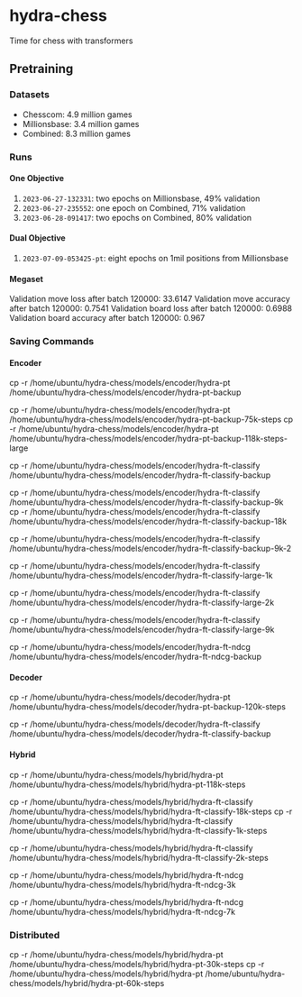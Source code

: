 # hydra-chess
Time for chess with transformers


## Pretraining 

### Datasets
 - Chesscom: 4.9 million games
 - Millionsbase: 3.4 million games
 - Combined: 8.3 million games

### Runs

#### One Objective
1. `2023-06-27-132331`: two epochs on Millionsbase, 49% validation
2. `2023-06-27-235552`: one epoch on Combined, 71% validation
3. `2023-06-28-091417`: two epochs on Combined, 80% validation


#### Dual Objective
1. `2023-07-09-053425-pt`: eight epochs on 1mil positions from Millionsbase


#### Megaset
Validation move loss after batch 120000: 33.6147
Validation move accuracy after batch 120000: 0.7541
Validation board loss after batch 120000: 0.6988
Validation board accuracy after batch 120000: 0.967




### Saving Commands


#### Encoder
cp -r /home/ubuntu/hydra-chess/models/encoder/hydra-pt /home/ubuntu/hydra-chess/models/encoder/hydra-pt-backup

cp -r /home/ubuntu/hydra-chess/models/encoder/hydra-pt /home/ubuntu/hydra-chess/models/encoder/hydra-pt-backup-75k-steps
cp -r /home/ubuntu/hydra-chess/models/encoder/hydra-pt /home/ubuntu/hydra-chess/models/encoder/hydra-pt-backup-118k-steps-large

cp -r /home/ubuntu/hydra-chess/models/encoder/hydra-ft-classify /home/ubuntu/hydra-chess/models/encoder/hydra-ft-classify-backup


cp -r /home/ubuntu/hydra-chess/models/encoder/hydra-ft-classify /home/ubuntu/hydra-chess/models/encoder/hydra-ft-classify-backup-9k
cp -r /home/ubuntu/hydra-chess/models/encoder/hydra-ft-classify /home/ubuntu/hydra-chess/models/encoder/hydra-ft-classify-backup-18k

cp -r /home/ubuntu/hydra-chess/models/encoder/hydra-ft-classify /home/ubuntu/hydra-chess/models/encoder/hydra-ft-classify-backup-9k-2



cp -r /home/ubuntu/hydra-chess/models/encoder/hydra-ft-classify /home/ubuntu/hydra-chess/models/encoder/hydra-ft-classify-large-1k

cp -r /home/ubuntu/hydra-chess/models/encoder/hydra-ft-classify /home/ubuntu/hydra-chess/models/encoder/hydra-ft-classify-large-2k

cp -r /home/ubuntu/hydra-chess/models/encoder/hydra-ft-classify /home/ubuntu/hydra-chess/models/encoder/hydra-ft-classify-large-9k


cp -r /home/ubuntu/hydra-chess/models/encoder/hydra-ft-ndcg /home/ubuntu/hydra-chess/models/encoder/hydra-ft-ndcg-backup



#### Decoder

cp -r /home/ubuntu/hydra-chess/models/decoder/hydra-pt /home/ubuntu/hydra-chess/models/decoder/hydra-pt-backup-120k-steps

cp -r /home/ubuntu/hydra-chess/models/decoder/hydra-ft-classify /home/ubuntu/hydra-chess/models/decoder/hydra-ft-classify-backup



#### Hybrid

cp -r /home/ubuntu/hydra-chess/models/hybrid/hydra-pt /home/ubuntu/hydra-chess/models/hybrid/hydra-pt-118k-steps




cp -r /home/ubuntu/hydra-chess/models/hybrid/hydra-ft-classify /home/ubuntu/hydra-chess/models/hybrid/hydra-ft-classify-18k-steps
cp -r /home/ubuntu/hydra-chess/models/hybrid/hydra-ft-classify /home/ubuntu/hydra-chess/models/hybrid/hydra-ft-classify-1k-steps

cp -r /home/ubuntu/hydra-chess/models/hybrid/hydra-ft-classify /home/ubuntu/hydra-chess/models/hybrid/hydra-ft-classify-2k-steps

cp -r /home/ubuntu/hydra-chess/models/hybrid/hydra-ft-ndcg /home/ubuntu/hydra-chess/models/hybrid/hydra-ft-ndcg-3k

cp -r /home/ubuntu/hydra-chess/models/hybrid/hydra-ft-ndcg /home/ubuntu/hydra-chess/models/hybrid/hydra-ft-ndcg-7k




### Distributed


cp -r /home/ubuntu/hydra-chess/models/hybrid/hydra-pt /home/ubuntu/hydra-chess/models/hybrid/hydra-pt-30k-steps
cp -r /home/ubuntu/hydra-chess/models/hybrid/hydra-pt /home/ubuntu/hydra-chess/models/hybrid/hydra-pt-60k-steps







